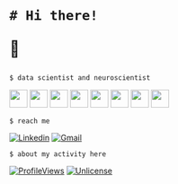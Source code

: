 <!README>
<h1>

```shell
# Hi there!
```
👾
</h1>

```shell
$ data scientist and neuroscientist
```

<img height="32" width="32" src="https://cdn.simpleicons.org/python" />
<img height="32" width="32" src="https://cdn.simpleicons.org/pandas" />
<img height="32" width="32" src="https://cdn.simpleicons.org/numpy" />
<img height="32" width="32" src="https://cdn.simpleicons.org/scipy" />
<img height="32" width="32" src="https://cdn.simpleicons.org/matplotlib" />
<img height="32" width="32" src="https://cdn.simpleicons.org/plotly" />
<img height="32" width="32" src="https://cdn.simpleicons.org/scikitlearn" />
<img height="32" width="32" src="https://cdn.simpleicons.org/tensorflow" />


```shell
$ reach me
```

[![Linkedin](https://img.shields.io/badge/LinkedIn-0077B5?style=for-the-badge&logo=linkedin&logoColor=white)](https://www.linkedin.com/in/ines-g-calvo/)
[![Gmail](https://img.shields.io/badge/Gmail-D14836?style=for-the-badge&logo=gmail&logoColor=white)](inglez@gmail.com)

<!-- [![inesgcalvo's github trophy](https://github-profile-trophy.vercel.app/?username=inesgcalvo&row=1)](https://github.com/ryo-ma/github-profile-trophy) -->

<!-- [![inesgcalvo's top languages](https://github-readme-stats.vercel.app/api/top-langs/?username=inesgcalvo&theme=blue-green)](https://github.com/inesgcalvo) -->

```shell
$ about my activity here
```
<!-- TO DO: add more details about me later -->
[![ProfileViews](https://komarev.com/ghpvc/?username=inesgcalvo)]()
[![Unlicense](https://img.shields.io/badge/License-Unlicense-blue.svg)](https://unlicense.org/)
